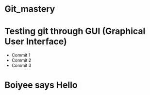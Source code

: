 # Git_mastery

# Testing git through GUI (Graphical User Interface)

- Commit 1
- Commit 2
- Commit 3

# Boiyee says Hello


